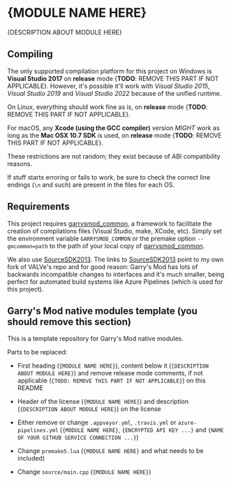 # {MODULE NAME HERE}

{DESCRIPTION ABOUT MODULE HERE}

## Compiling

The only supported compilation platform for this project on Windows is **Visual Studio 2017** on **release** mode {**TODO**: REMOVE THIS PART IF NOT APPLICABLE}. However, it's possible it'll work with *Visual Studio 2015*, *Visual Studio 2019* and *Visual Studio 2022* because of the unified runtime.

On Linux, everything should work fine as is, on **release** mode {**TODO**: REMOVE THIS PART IF NOT APPLICABLE}.

For macOS, any **Xcode (using the GCC compiler)** version *MIGHT* work as long as the **Mac OSX 10.7 SDK** is used, on **release** mode {**TODO**: REMOVE THIS PART IF NOT APPLICABLE}.

These restrictions are not random; they exist because of ABI compatibility reasons.

If stuff starts erroring or fails to work, be sure to check the correct line endings (`\n` and such) are present in the files for each OS.

## Requirements

This project requires [garrysmod\_common][1], a framework to facilitate the creation of compilations files (Visual Studio, make, XCode, etc). Simply set the environment variable `GARRYSMOD_COMMON` or the premake option `--gmcommon=path` to the path of your local copy of [garrysmod\_common][1].

We also use [SourceSDK2013][2]. The links to [SourceSDK2013][2] point to my own fork of VALVe's repo and for good reason: Garry's Mod has lots of backwards incompatible changes to interfaces and it's much smaller, being perfect for automated build systems like Azure Pipelines (which is used for this project).

  [1]: https://github.com/danielga/garrysmod_common
  [2]: https://github.com/danielga/sourcesdk-minimal

## Garry's Mod native modules template (you should remove this section)

This is a template repository for Garry's Mod native modules.

Parts to be replaced:

- First heading (`{MODULE NAME HERE}`), content below it (`{DESCRIPTION ABOUT MODULE HERE}`) and remove release mode comments, if not applicable (`{TODO: REMOVE THIS PART IF NOT APPLICABLE}`) on this README

- Header of the license (`{MODULE NAME HERE}`) and description (`{DESCRIPTION ABOUT MODULE HERE}`) on the license

- Either remove or change `.appveyor.yml`, `.travis.yml` or `azure-pipelines.yml` (`{MODULE NAME HERE}`, `{ENCRYPTED API KEY ...}` and `{NAME OF YOUR GITHUB SERVICE CONNECTION ...}`)

- Change `premake5.lua` (`{MODULE NAME HERE}` and what needs to be included)

- Change `source/main.cpp` (`{MODULE NAME HERE}`)
